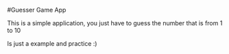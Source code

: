 #Guesser Game App

This is a simple application, you just have to guess the number that is from 1 to 10

Is just a example and practice :)